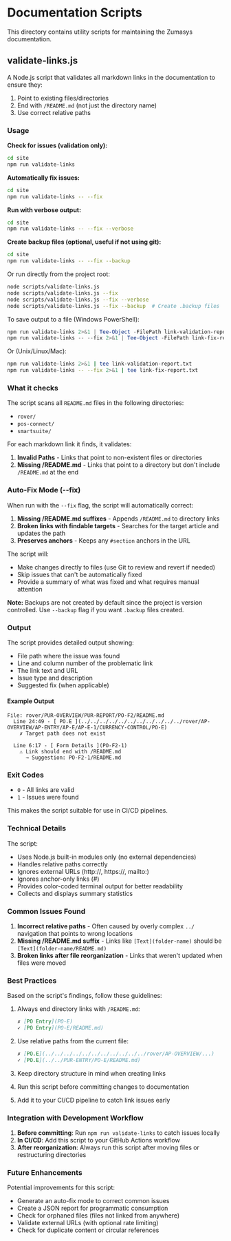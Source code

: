 # Documentation Scripts

This directory contains utility scripts for maintaining the Zumasys documentation.

## validate-links.js

A Node.js script that validates all markdown links in the documentation to ensure they:

1. Point to existing files/directories
2. End with `/README.md` (not just the directory name)
3. Use correct relative paths

### Usage

**Check for issues (validation only):**

```bash
cd site
npm run validate-links
```

**Automatically fix issues:**

```bash
cd site
npm run validate-links -- --fix
```

**Run with verbose output:**

```bash
cd site
npm run validate-links -- --fix --verbose
```

**Create backup files (optional, useful if not using git):**

```bash
cd site
npm run validate-links -- --fix --backup
```

Or run directly from the project root:

```bash
node scripts/validate-links.js
node scripts/validate-links.js --fix
node scripts/validate-links.js --fix --verbose
node scripts/validate-links.js --fix --backup  # Create .backup files
```

To save output to a file (Windows PowerShell):

```powershell
npm run validate-links 2>&1 | Tee-Object -FilePath link-validation-report.txt
npm run validate-links -- --fix 2>&1 | Tee-Object -FilePath link-fix-report.txt
```

Or (Unix/Linux/Mac):

```bash
npm run validate-links 2>&1 | tee link-validation-report.txt
npm run validate-links -- --fix 2>&1 | tee link-fix-report.txt
```

### What it checks

The script scans all `README.md` files in the following directories:

- `rover/`
- `pos-connect/`
- `smartsuite/`

For each markdown link it finds, it validates:

1. **Invalid Paths** - Links that point to non-existent files or directories
2. **Missing /README.md** - Links that point to a directory but don't include `/README.md` at the end

### Auto-Fix Mode (--fix)

When run with the `--fix` flag, the script will automatically correct:

1. **Missing /README.md suffixes** - Appends `/README.md` to directory links
2. **Broken links with findable targets** - Searches for the target article and updates the path
3. **Preserves anchors** - Keeps any `#section` anchors in the URL

The script will:

- Make changes directly to files (use Git to review and revert if needed)
- Skip issues that can't be automatically fixed
- Provide a summary of what was fixed and what requires manual attention

**Note:** Backups are not created by default since the project is version controlled. Use `--backup` flag if you want `.backup` files created.

### Output

The script provides detailed output showing:

- File path where the issue was found
- Line and column number of the problematic link
- The link text and URL
- Issue type and description
- Suggested fix (when applicable)

#### Example Output

```text
File: rover/PUR-OVERVIEW/PUR-REPORT/PO-F2/README.md
  Line 24:49 - [ PO.E ](../../../../../../../../../../../rover/AP-OVERVIEW/AP-ENTRY/AP-E/AP-E-1/CURRENCY-CONTROL/PO-E)
    ✗ Target path does not exist
    
  Line 6:17 - [ Form Details ](PO-F2-1)
    ⚠ Link should end with /README.md
      → Suggestion: PO-F2-1/README.md
```

### Exit Codes

- `0` - All links are valid
- `1` - Issues were found

This makes the script suitable for use in CI/CD pipelines.

### Technical Details

The script:

- Uses Node.js built-in modules only (no external dependencies)
- Handles relative paths correctly
- Ignores external URLs (http://, https://, mailto:)
- Ignores anchor-only links (#)
- Provides color-coded terminal output for better readability
- Collects and displays summary statistics

### Common Issues Found

1. **Incorrect relative paths** - Often caused by overly complex `../` navigation that points to wrong locations
2. **Missing /README.md suffix** - Links like `[Text](folder-name)` should be `[Text](folder-name/README.md)`
3. **Broken links after file reorganization** - Links that weren't updated when files were moved

### Best Practices

Based on the script's findings, follow these guidelines:

1. Always end directory links with `/README.md`:

   ```markdown
   ✗ [PO Entry](PO-E)
   ✓ [PO Entry](PO-E/README.md)
   ```

2. Use relative paths from the current file:

   ```markdown
   ✗ [PO.E](../../../../../../../../../../../rover/AP-OVERVIEW/...)
   ✓ [PO.E](../../PUR-ENTRY/PO-E/README.md)
   ```

3. Keep directory structure in mind when creating links
4. Run this script before committing changes to documentation
5. Add it to your CI/CD pipeline to catch link issues early

### Integration with Development Workflow

1. **Before committing**: Run `npm run validate-links` to catch issues locally
2. **In CI/CD**: Add this script to your GitHub Actions workflow
3. **After reorganization**: Always run this script after moving files or restructuring directories

### Future Enhancements

Potential improvements for this script:

- Generate an auto-fix mode to correct common issues
- Create a JSON report for programmatic consumption
- Check for orphaned files (files not linked from anywhere)
- Validate external URLs (with optional rate limiting)
- Check for duplicate content or circular references
